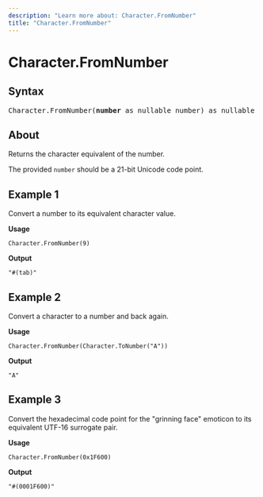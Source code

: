 ```yaml
---
description: "Learn more about: Character.FromNumber"
title: "Character.FromNumber"
---
```

# Character.FromNumber

## Syntax

<pre>
Character.FromNumber(<b>number</b> as nullable number) as nullable text
</pre>

## About

Returns the character equivalent of the number.

The provided `number` should be a 21-bit Unicode code point.

## Example 1

Convert a number to its equivalent character value.

**Usage**

```powerquery-m
Character.FromNumber(9)
```

**Output**

`"#(tab)"`

## Example 2

Convert a character to a number and back again.

**Usage**

```powerquery-m
Character.FromNumber(Character.ToNumber("A"))
```

**Output**

`"A"`

## Example 3

Convert the hexadecimal code point for the "grinning face" emoticon to its equivalent UTF-16 surrogate pair.

**Usage**

```powerquery-m
Character.FromNumber(0x1F600)
```

**Output**

`"#(0001F600)"`
